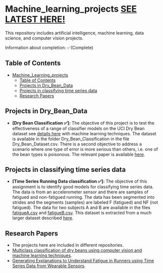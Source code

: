 # Machine_learning_projects <a href="https://fyshark.github.io/machine_learning_projects/" target="_blank">SEE LATEST HERE!</a>

This repository includes artificial intelligence, machine learning, data science, and computer vision projects.

Information about completion: ✅(Complete)

## Table of Contents

- [Machine_Learning_projects](#machine_learning_projects)
  - [Table of Contents](#table-of-contents)
  - [Projects in Dry_Bean_Data](#projects-in-dry_bean_data)
  - [Projects in classifying time series data](#projects-in-classifying-time-series-data)
  - [Research Papers](#research-papers)
 
## Projects in Dry_Bean_Data
- **[Dry Bean Classification ✅]:** The objective of this project is to test the effectiveness of a range of classifier models on the UCI Dry Bean dataset see [details here](https://archive.ics.uci.edu/dataset/602/dry+bean+dataset) with machine learning techniques. The dataset is available in the folder Dry_Bean_Classification in the file Dry_Bean_Dataset.csv. There is a second objective to address a scenario where one type of error is more serious than others, i.e. one of the bean types is poisonous. The relevant paper is available [here](https://github.com/fyshark/machine_learning_projects/blob/main/Dry_Bean_Classification/10.1016%40j.compag.2020.105507.pdf).

## Projects in classifying time series data
- **[Time Series Running Data classification ✅]:** The objective of this assignment is to identify good models for classifying time series data. The data is from an accelerometer sensor and there are samples of fatigued and non-fatigued running. The data has been segmented into strides and the segments (samples) are labeled F (fatigued) and NF (not fatigued). The data for two subjects A and B are available in the files [fatigueA.csv](https://github.com/fyshark/machine_learning_projects/blob/main/Time%20Series%20Running%20Data%20classification/fatigueA.csv) and [fatigueB.csv](https://github.com/fyshark/machine_learning_projects/blob/main/Time%20Series%20Running%20Data%20classification/fatigueB.csv). This dataset is extracted from a much larger dataset described [here](https://github.com/fyshark/machine_learning_projects/blob/main/Time%20Series%20Running%20Data%20classification/30_generating_explanations_to_und.pdf).

## Research Papers

- The projects here are included in different repositories.
- [Multiclass classification of dry beans using computer vision and machine learning techniques](https://github.com/fyshark/machine_learning_projects/blob/main/Dry_Bean_Classification/10.1016%40j.compag.2020.105507.pdf).
- [Generating Explanations to Understand Fatigue in Runners using Time Series Data from Wearable Sensors](https://github.com/fyshark/machine_learning_projects/blob/main/Time%20Series%20Running%20Data%20classification/30_generating_explanations_to_und.pdf).
